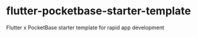 # flutter-pocketbase-starter-template
Flutter x PocketBase starter template for rapid app development
